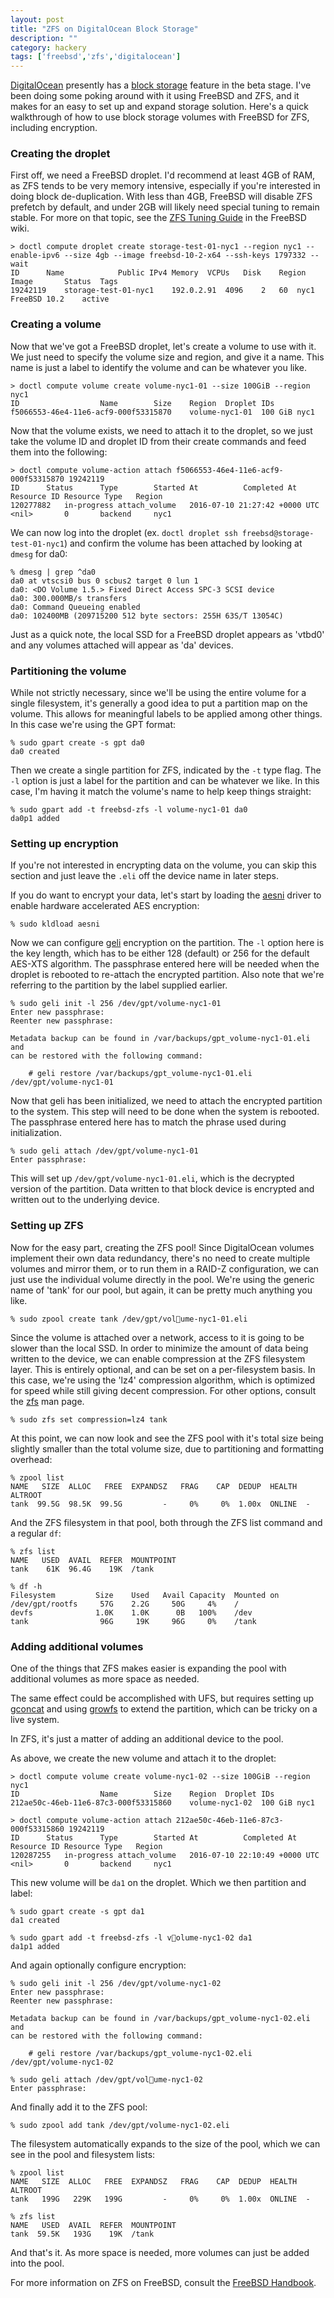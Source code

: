 ```yaml
---
layout: post
title: "ZFS on DigitalOcean Block Storage"
description: ""
category: hackery
tags: ['freebsd','zfs','digitalocean']
---
```

[DigitalOcean](https://www.digitalocean.com/) presently has a [block storage](https://www.digitalocean.com/features/storage/) feature in the beta stage. I've been doing some poking around with it using FreeBSD and ZFS, and it makes for an easy to set up and expand storage solution. Here's a quick walkthrough of how to use block storage volumes with FreeBSD for ZFS, including encryption.

### Creating the droplet

First off, we need a FreeBSD droplet. I'd recommend at least 4GB of RAM, as ZFS tends to be very memory intensive, especially if you're interested in doing block de-duplication. With less than 4GB, FreeBSD will disable ZFS prefetch by default, and under 2GB will likely need special tuning to remain stable. For more on that topic, see the [ZFS Tuning Guide](https://wiki.freebsd.org/ZFSTuningGuide) in the FreeBSD wiki.

```
> doctl compute droplet create storage-test-01-nyc1 --region nyc1 --enable-ipv6 --size 4gb --image freebsd-10-2-x64 --ssh-keys 1797332 --wait
ID		Name			Public IPv4	Memory	VCPUs	Disk	Region	Image		Status	Tags
19242119	storage-test-01-nyc1	192.0.2.91	4096	2	60	nyc1	FreeBSD 10.2	active
```

### Creating a volume

Now that we've got a FreeBSD droplet, let's create a volume to use with it. We just need to specify the volume size and region, and give it a name. This name is just a label to identify the volume and can be whatever you like.

```
> doctl compute volume create volume-nyc1-01 --size 100GiB --region nyc1
ID					Name		Size	Region	Droplet IDs
f5066553-46e4-11e6-acf9-000f53315870	volume-nyc1-01	100 GiB	nyc1
```

Now that the volume exists, we need to attach it to the droplet, so we just take the volume ID and droplet ID from their create commands and feed them into the following:

```
> doctl compute volume-action attach f5066553-46e4-11e6-acf9-000f53315870 19242119
ID		Status		Type		Started At			Completed At	Resource ID	Resource Type	Region
120277882	in-progress	attach_volume	2016-07-10 21:27:42 +0000 UTC	<nil>		0		backend		nyc1
```

We can now log into the droplet (ex. `doctl droplet ssh freebsd@storage-test-01-nyc1`) and confirm the volume has been attached by looking at `dmesg` for da0:

```
% dmesg | grep ^da0
da0 at vtscsi0 bus 0 scbus2 target 0 lun 1
da0: <DO Volume 1.5.> Fixed Direct Access SPC-3 SCSI device
da0: 300.000MB/s transfers
da0: Command Queueing enabled
da0: 102400MB (209715200 512 byte sectors: 255H 63S/T 13054C)
```

Just as a quick note, the local SSD for a FreeBSD droplet appears as 'vtbd0' and any volumes attached will appear as 'da' devices.

### Partitioning the volume

While not strictly necessary, since we'll be using the entire volume for a single filesystem, it's generally a good idea to put a partition map on the volume. This allows for meaningful labels to be applied among other things. In this case we're using the GPT format:

```
% sudo gpart create -s gpt da0
da0 created
```

Then we create a single partition for ZFS, indicated by the `-t` type flag. The `-l` option is just a label for the partition and can be whatever we like. In this case, I'm having it match the volume's name to help keep things straight:

```
% sudo gpart add -t freebsd-zfs -l volume-nyc1-01 da0
da0p1 added
```

### Setting up encryption

If you're not interested in encrypting data on the volume, you can skip this section and just leave the `.eli` off the device name in later steps.

If you do want to encrypt your data, let's start by loading the [aesni](https://www.freebsd.org/cgi/man.cgi?query=aesni) driver to enable hardware accelerated AES encryption:

```
% sudo kldload aesni
```

Now we can configure [geli](https://www.freebsd.org/cgi/man.cgi?query=geli) encryption on the partition. The `-l` option here is the key length, which has to be either 128 (default) or 256 for the default AES-XTS algorithm. The passphrase entered here will be needed when the droplet is rebooted to re-attach the encrypted partition. Also note that we're referring to the partition by the label supplied earlier.

```
% sudo geli init -l 256 /dev/gpt/volume-nyc1-01
Enter new passphrase:
Reenter new passphrase:

Metadata backup can be found in /var/backups/gpt_volume-nyc1-01.eli and
can be restored with the following command:

	# geli restore /var/backups/gpt_volume-nyc1-01.eli /dev/gpt/volume-nyc1-01
```

Now that geli has been initialized, we need to attach the encrypted partition to the system. This step will need to be done when the system is rebooted. The passphrase entered here has to match the phrase used during initialization.

```
% sudo geli attach /dev/gpt/volume-nyc1-01
Enter passphrase:
```

This will set up `/dev/gpt/volume-nyc1-01.eli`, which is the decrypted version of the partition. Data written to that block device is encrypted and written out to the underlying device.

### Setting up ZFS

Now for the easy part, creating the ZFS pool! Since DigitalOcean volumes implement their own data redundancy, there's no need to create multiple volumes and mirror them, or to run them in a RAID-Z configuration, we can just use the individual volume directly in the pool. We're using the generic name of 'tank' for our pool, but again, it can be pretty much anything you like.

```
% sudo zpool create tank /dev/gpt/volume-nyc1-01.eli
```

Since the volume is attached over a network, access to it is going to be slower than the local SSD. In order to minimize the amount of data being written to the device, we can enable compression at the ZFS filesystem layer. This is entirely optional, and can be set on a per-filesystem basis. In this case, we're using the 'lz4' compression algorithm, which is optimized for speed while still giving decent compression. For other options, consult the [zfs](https://www.freebsd.org/cgi/man.cgi?query=zfs) man page.

```
% sudo zfs set compression=lz4 tank
```

At this point, we can now look and see the ZFS pool with it's total size being slightly smaller than the total volume size, due to partitioning and formatting overhead:

```
% zpool list
NAME   SIZE  ALLOC   FREE  EXPANDSZ   FRAG    CAP  DEDUP  HEALTH  ALTROOT
tank  99.5G  98.5K  99.5G         -     0%     0%  1.00x  ONLINE  -
```

And the ZFS filesystem in that pool, both through the ZFS list command and a regular `df`:

```
% zfs list
NAME   USED  AVAIL  REFER  MOUNTPOINT
tank    61K  96.4G    19K  /tank

% df -h
Filesystem         Size    Used   Avail Capacity  Mounted on
/dev/gpt/rootfs     57G    2.2G     50G     4%    /
devfs              1.0K    1.0K      0B   100%    /dev
tank                96G     19K     96G     0%    /tank
```

### Adding additional volumes

One of the things that ZFS makes easier is expanding the pool with additional volumes as more space as needed.

The same effect could be accomplished with UFS, but requires setting up [gconcat](https://www.freebsd.org/cgi/man.cgi?query=gconcat) and using [growfs](https://www.freebsd.org/cgi/man.cgi?query=growfs) to extend the partition, which can be tricky on a live system.

In ZFS, it's just a matter of adding an additional device to the pool.

As above, we create the new volume and attach it to the droplet:

```
> doctl compute volume create volume-nyc1-02 --size 100GiB --region nyc1
ID					Name		Size	Region	Droplet IDs
212ae50c-46eb-11e6-87c3-000f53315860	volume-nyc1-02	100 GiB	nyc1

> doctl compute volume-action attach 212ae50c-46eb-11e6-87c3-000f53315860 19242119
ID		Status		Type		Started At			Completed At	Resource ID	Resource Type	Region
120287255	in-progress	attach_volume	2016-07-10 22:10:49 +0000 UTC	<nil>		0		backend		nyc1
```

This new volume will be `da1` on the droplet. Which we then partition and label:

```
% sudo gpart create -s gpt da1
da1 created

% sudo gpart add -t freebsd-zfs -l volume-nyc1-02 da1
da1p1 added
```

And again optionally configure encryption:

```
% sudo geli init -l 256 /dev/gpt/volume-nyc1-02
Enter new passphrase:
Reenter new passphrase:

Metadata backup can be found in /var/backups/gpt_volume-nyc1-02.eli and
can be restored with the following command:

	# geli restore /var/backups/gpt_volume-nyc1-02.eli /dev/gpt/volume-nyc1-02

% sudo geli attach /dev/gpt/volume-nyc1-02
Enter passphrase:
```

And finally add it to the ZFS pool:

```
% sudo zpool add tank /dev/gpt/volume-nyc1-02.eli
```

The filesystem automatically expands to the size of the pool, which we can see in the pool and filesystem lists:

```
% zpool list
NAME   SIZE  ALLOC   FREE  EXPANDSZ   FRAG    CAP  DEDUP  HEALTH  ALTROOT
tank   199G   229K   199G         -     0%     0%  1.00x  ONLINE  -

% zfs list
NAME   USED  AVAIL  REFER  MOUNTPOINT
tank  59.5K   193G    19K  /tank
```

And that's it. As more space is needed, more volumes can just be added into the pool.

For more information on ZFS on FreeBSD, consult the [FreeBSD Handbook](https://www.freebsd.org/doc/handbook/zfs.html).
